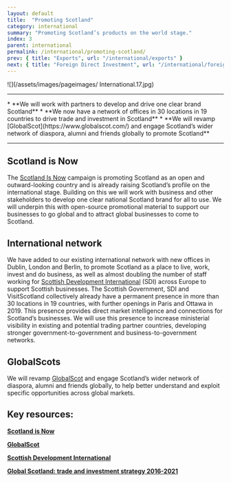 ```yaml
---
layout: default
title:  "Promoting Scotland"
category: international
summary: "Promoting Scotland’s products on the world stage."
index: 3
parent: international
permalink: /international/promoting-scotland/
prev: { title: "Exports", url: "/international/exports" }
next: { title: "Foreign Direct Investment", url: "/international/foreign-direct-investment/" }
---
```

![](/assets/images/pageimages/
International.17.jpg)
<hr>
* **We will work with partners to develop and drive one clear brand Scotland**
* **We now have a network of offices in 30 locations in 19 countries to drive trade and investment in Scotland**
* **We will revamp [GlobalScot](https://www.globalscot.com/) and engage Scotland’s wider network of diaspora, alumni and friends globally to promote Scotland**

<hr>

## Scotland is Now 

The [Scotland Is Now](https://www.scotland.org) campaign is promoting Scotland as an open and outward-looking country and is already raising Scotland’s profile on the international stage. Building on this we will work with business and other stakeholders to develop one clear national Scotland brand for all to use. We will underpin this with open-source promotional material to support our businesses to go global and to attract global businesses to come to Scotland.

## International network

We have added to our existing international network with new offices in Dublin, London and Berlin, to promote Scotland as a place to live, work, invest and do business, as well as almost doubling the number of staff working for [Scottish Development International](https://www.sdi.co.uk/) (SDI) across Europe to support Scottish businesses. The Scottish Government, SDI and VisitScotland collectively already have a permanent presence in more than 30 locations in 19 countries, with further openings in Paris and Ottawa in 2019. This presence provides direct market intelligence and connections for Scotland’s businesses. We will use this presence to increase ministerial visibility in existing and potential trading partner countries, developing stronger government-to-government and business-to-government networks.

## GlobalScots

We will revamp [GlobalScot](https://www.globalscot.com/) and engage Scotland’s wider network of diaspora, alumni and friends globally, to help better understand and exploit specific opportunities across global markets. 


## Key resources:
**[Scotland is Now](https://www.scotland.org)**   

**[GlobalScot](https://www.globalscot.com/)**  

**[Scottish Development International](https://www.sdi.co.uk/)**  

**[Global Scotland: trade and investment strategy 2016-2021](https://beta.gov.scot/publications/global-scotland-scotlands-trade-investment-strategy-2016-2021/pages/1/)**

